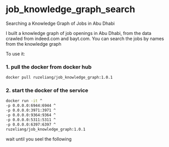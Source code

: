# job_knowledge_graph_search
Searching a Knowledge Graph of Jobs in Abu Dhabi


I built a knowledge graph of job openings in Abu Dhabi, from the data crawled from indeed.com and bayt.com. You can search the jobs by names from the knowledge graph

To use it:

### 1. pull the docker from docker hub

```bash
docker pull ruzeliang/job_knowledge_graph:1.0.1
```

### 2. start the docker of the service

```bash
docker run -it ^
-p 0.0.0.0:6944:6944 ^
-p 0.0.0.0:3971:3971 ^
-p 0.0.0.0:9364:9364 ^
-p 0.0.0.0:5311:5311 ^
-p 0.0.0.0:6397:6397 ^
ruzeliang/job_knowledge_graph:1.0.1
```

wait until you seel the following

